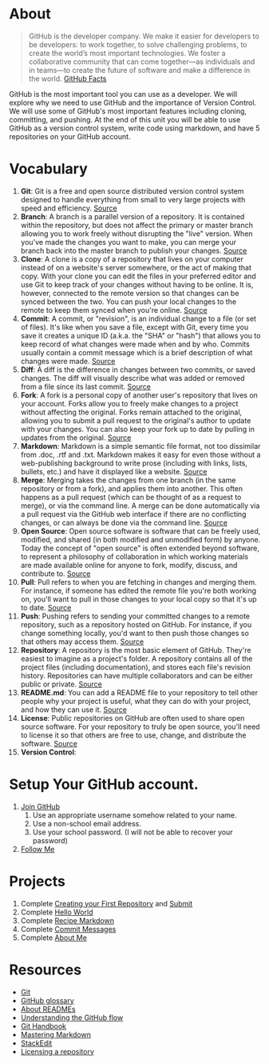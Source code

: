 # About

> GitHub is the developer company. We make it easier for developers to be developers: to work together, to solve challenging problems, to create the world’s most important technologies. We foster a collaborative community that can come together—as individuals and in teams—to create the future of software and make a difference in the world.
[GitHub Facts](https://github.com/about/facts)

GitHub is the most important tool you can use as a developer. We will explore why we need to use GitHub and the importance of Version Control. We will use some of GitHub's most important features including cloning, committing, and pushing. At the end of this unit you will be able to use GitHub as a version control system, write code using markdown, and have 5 repositories on your GitHub account.

# Vocabulary

1. **Git**: Git is a free and open source distributed version control system designed to handle everything from small to very large projects with speed and efficiency. [Source](https://git-scm.com/)
2. **Branch**: A branch is a parallel version of a repository. It is contained within the repository, but does not affect the primary or master branch allowing you to work freely without disrupting the "live" version. When you've made the changes you want to make, you can merge your branch back into the master branch to publish your changes. [Source](https://help.github.com/en/articles/github-glossary)
3. **Clone**: A clone is a copy of a repository that lives on your computer instead of on a website's server somewhere, or the act of making that copy. With your clone you can edit the files in your preferred editor and use Git to keep track of your changes without having to be online. It is, however, connected to the remote version so that changes can be synced between the two. You can push your local changes to the remote to keep them synced when you're online. [Source](https://help.github.com/en/articles/github-glossary)
4. **Commit**: A commit, or "revision", is an individual change to a file (or set of files). It's like when you save a file, except with Git, every time you save it creates a unique ID (a.k.a. the "SHA" or "hash") that allows you to keep record of what changes were made when and by who. Commits usually contain a commit message which is a brief description of what changes were made. [Source](https://help.github.com/en/articles/github-glossary)
5. **Diff**: A diff is the difference in changes between two commits, or saved changes. The diff will visually describe what was added or removed from a file since its last commit. [Source](https://help.github.com/en/articles/github-glossary)
6. **Fork**: A fork is a personal copy of another user's repository that lives on your account. Forks allow you to freely make changes to a project without affecting the original. Forks remain attached to the original, allowing you to submit a pull request to the original's author to update with your changes. You can also keep your fork up to date by pulling in updates from the original. [Source](https://help.github.com/en/articles/github-glossary)
7. **Markdown**: Markdown is a simple semantic file format, not too dissimilar from .doc, .rtf and .txt. Markdown makes it easy for even those without a web-publishing background to write prose (including with links, lists, bullets, etc.) and have it displayed like a website. [Source](https://help.github.com/en/articles/github-glossary)
8. **Merge**: Merging takes the changes from one branch (in the same repository or from a fork), and applies them into another. This often happens as a pull request (which can be thought of as a request to merge), or via the command line. A merge can be done automatically via a pull request via the GitHub web interface if there are no conflicting changes, or can always be done via the command line. [Source](https://help.github.com/en/articles/github-glossary)
9. **Open Source**: Open source software is software that can be freely used, modified, and shared (in both modified and unmodified form) by anyone. Today the concept of "open source" is often extended beyond software, to represent a philosophy of collaboration in which working materials are made available online for anyone to fork, modify, discuss, and contribute to. [Source](https://help.github.com/en/articles/github-glossary)
10. **Pull**: Pull refers to when you are fetching in changes and merging them. For instance, if someone has edited the remote file you're both working on, you'll want to pull in those changes to your local copy so that it's up to date. [Source](https://help.github.com/en/articles/github-glossary)
11. **Push**: Pushing refers to sending your committed changes to a remote repository, such as a repository hosted on GitHub. For instance, if you change something locally, you'd want to then push those changes so that others may access them. [Source](https://help.github.com/en/articles/github-glossary)
12. **Repository**: A repository is the most basic element of GitHub. They're easiest to imagine as a project's folder. A repository contains all of the project files (including documentation), and stores each file's revision history. Repositories can have multiple collaborators and can be either public or private. [Source](https://help.github.com/en/articles/github-glossary)
14. **README.md**: You can add a README file to your repository to tell other people why your project is useful, what they can do with your project, and how they can use it. [Source](https://help.github.com/en/articles/about-readmes)
15. **License**: Public repositories on GitHub are often used to share open source software. For your repository to truly be open source, you'll need to license it so that others are free to use, change, and distribute the software. [Source](https://help.github.com/en/articles/licensing-a-repository)
16. **Version Control**: 

# Setup Your GitHub account.
1. [Join GitHub](https://github.com/join?source=header-home)
    1. Use an appropriate username somehow related to your name.
    2. Use a non-school email address.
    3. Use your school password. (I will not be able to recover your password)
2. [Follow Me](https://github.com/scliff108)

# Projects

1. Complete [Creating your First Repository](https://help.github.com/en/desktop/getting-started-with-github-desktop/creating-your-first-repository-using-github-desktop) and [Submit](https://airtable.com/shr1LN8AyA548UgRa)
2. Complete [Hello World](https://guides.github.com/activities/hello-world/)
2. Complete [Recipe Markdown](/Recipe_Markdown/)
3. Complete [Commit Messages](/Commit_Messages/)
4. Complete [About Me](/About_Me/)

# Resources

- [Git](https://git-scm.com/)
- [GitHub glossary](https://help.github.com/en/articles/github-glossary)
- [About READMEs](https://help.github.com/en/articles/about-readmes)
- [Understanding the GitHub flow](https://guides.github.com/introduction/flow/)
- [Git Handbook](https://guides.github.com/introduction/git-handbook/)
- [Mastering Markdown](https://guides.github.com/features/mastering-markdown/)
- [StackEdit](https://stackedit.io/)
- [Licensing a repository](https://help.github.com/en/articles/licensing-a-repository)